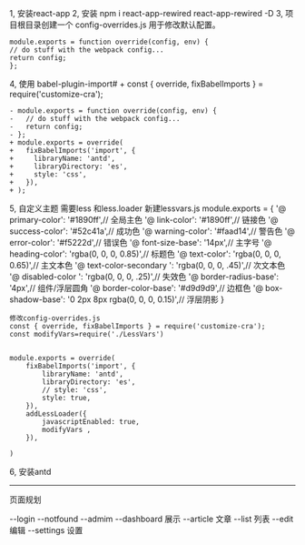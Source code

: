 1, 安装react-app
2, 安装 npm i react-app-rewired react-app-rewired -D
3, 项目根目录创建一个 config-overrides.js 用于修改默认配置。

    module.exports = function override(config, env) {
    // do stuff with the webpack config...
    return config;
    };

4, 使用 babel-plugin-import#
    + const { override, fixBabelImports } = require('customize-cra');

    - module.exports = function override(config, env) {
    -   // do stuff with the webpack config...
    -   return config;
    - };
    + module.exports = override(
    +   fixBabelImports('import', {
    +     libraryName: 'antd',
    +     libraryDirectory: 'es',
    +     style: 'css',
    +   }),
    + );

5, 自定义主题 需要less 和less.loader
    新建lessvars.js
    module.exports = {
        '@ primary-color': '#1890ff',// 全局主色
        '@ link-color': '#1890ff',// 链接色
        '@ success-color': '#52c41a',// 成功色
        '@ warning-color': '#faad14',// 警告色
        '@ error-color': '#f5222d',// 错误色
        '@ font-size-base': '14px',// 主字号
        '@ heading-color': 'rgba(0, 0, 0, 0.85)',// 标题色
        '@ text-color': 'rgba(0, 0, 0, 0.65)',// 主文本色
        '@ text-color-secondary ': 'rgba(0, 0, 0, .45)',// 次文本色
        '@ disabled-color ': 'rgba(0, 0, 0, .25)',// 失效色
        '@ border-radius-base': '4px',// 组件/浮层圆角
        '@ border-color-base': '#d9d9d9',// 边框色
        '@ box-shadow-base': '0 2px 8px rgba(0, 0, 0, 0.15)',// 浮层阴影
    }

    修改config-overrides.js
    const { override, fixBabelImports } = require('customize-cra');
    const modifyVars=require('./LessVars')


    module.exports = override(
        fixBabelImports('import', {
            libraryName: 'antd',
            libraryDirectory: 'es',
            // style: 'css',
            style: true,
        }),
        addLessLoader({
            javascriptEnabled: true,
            modifyVars ,
        }),

    )

6, 安装antd


**********************************************
页面规划
 
  --login
  --notfound
  --admim
    --dashboard   展示
    --article  文章
    --list  列表
    --edit  编辑
    --settings  设置


